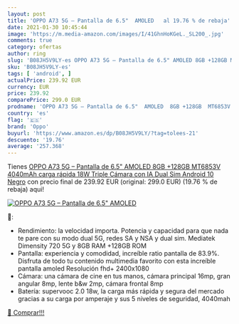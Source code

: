 ```yaml
---
layout: post
title: 'OPPO A73 5G – Pantalla de 6.5"  AMOLED   al 19.76 % de rebaja'
date: 2021-01-30 10:45:44
image: 'https://m.media-amazon.com/images/I/41GhnHoKGeL._SL200_.jpg'
comments: true
category: ofertas
author: ring
slug: 'B08JH5V9LY-es OPPO A73 5G – Pantalla de 6.5" AMOLED 8GB +128GB MT6853V...'
sku: 'B08JH5V9LY-es'
tags: [ 'android', ]
actualPrice: 239.92 EUR
currency: EUR
price: 239.92
comparePrice: 299.0 EUR
prodname: 'OPPO A73 5G – Pantalla de 6.5"  AMOLED  8GB +128GB  MT6853V  4040mAh  carga rápida 18W  Triple Cámara con IA  Dual Sim Android 10  Negro'
country: 'es'
flag: '🇪🇸'
brand: 'Oppo'
buyurl: 'https://www.amazon.es/dp/B08JH5V9LY/?tag=tolees-21'
descuento: '19.76'
average: '257.368'
---
```


Tienes [OPPO A73 5G – Pantalla de 6.5"  AMOLED  8GB +128GB  MT6853V  4040mAh  carga rápida 18W  Triple Cámara con IA  Dual Sim Android 10  Negro](https://www.amazon.es/dp/B08JH5V9LY/?tag=tolees-21) con precio final de  239.92 EUR (original: 299.0 EUR) (19.76 %  de rebaja) aqui!

[![OPPO A73 5G – Pantalla de 6.5"  AMOLED  ](https://m.media-amazon.com/images/I/41GhnHoKGeL._SL200_.jpg)](https://www.amazon.es/dp/B08JH5V9LY/?tag=tolees-21)

🔎:

- Rendimiento: la velocidad importa. Potencia y capacidad para que nada te pare con su modo dual 5G, redes SA y NSA y dual sim. Mediatek Dimensity 720 5G y 8GB RAM +128GB ROM
- Pantalla: experiencia y comodidad, increíble ratio pantalla de 83.9%. Disfruta de todo tu contenido multimedia favorito con esta increíble pantalla amoled Resolución fhd+ 2400x1080
- Cámara: una cámara de cine en tus manos, cámara principal 16mp, gran angular 8mp, lente b&w 2mp, cámara frontal 8mp
- Batería: supervooc 2.0 18w, la carga más rápida y segura del mercado gracias a su carga por amperaje y sus 5 niveles de seguridad, 4040mah

[🛒 Comprar!!!](https://www.amazon.es/dp/B08JH5V9LY/?tag=tolees-21)
